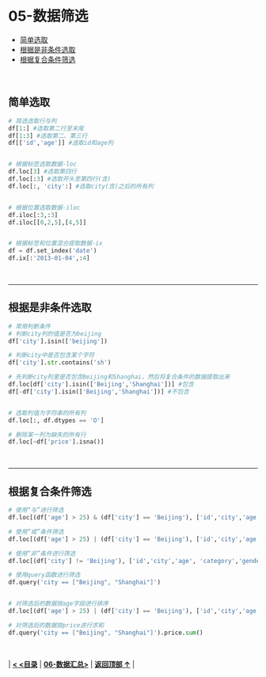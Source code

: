 # 05-数据筛选

- [简单选取](#简单选取)
- [根据是非条件选取](#根据是非条件选取)
- [根据复合条件筛选](#根据复合条件筛选)

<br/>

## 简单选取

```python
# 简选选取行与列
df[1:] #选取第二行至末尾
df[1:3] #选取第二、第三行
df[['id','age']] #选取id和age列


# 根据标签选取数据-loc
df.loc[3] #选取第四行
df.loc[:3] #选取开头至第四行(含)
df.loc[:, 'city':] #选取city(含)之后的所有列


# 根据位置选取数据-iloc
df.iloc[:3,:3]
df.iloc[[0,2,5],[4,5]]


# 根据标签和位置混合提取数据-ix
df = df.set_index('date')
df.ix[:'2013-01-04',:4]
```

<br/>

------

## 根据是非条件选取

```python
# 常用判断条件
# 判断city列的值是否为beijing
df['city'].isin(['beijing'])

# 判断city中是否包含某个字符
df['city'].str.contains('sh')

# 先判断city列里是否包含Beijing和Shanghai，然后将复合条件的数据提取出来
df.loc[df['city'].isin(['Beijing','Shanghai'])] #包含
df[-df['city'].isin(['Beijing','Shanghai'])] #不包含


# 选取列值为字符串的所有列
df.loc[:, df.dtypes == 'O']

# 删除某一列为缺失的所有行
df.loc[~df['price'].isna()]
```

<br/>

------

## 根据复合条件筛选

```python
# 使用“与”进行筛选
df.loc[(df['age'] > 25) & (df['city'] == 'Beijing'), ['id','city','age']]

# 使用“或”条件筛选
df.loc[(df['age'] > 25) | (df['city'] == 'Beijing'), ['id','city','age']].sort_values(['age'])

# 使用“非”条件进行筛选
df.loc[(df['city'] != 'Beijing'), ['id','city','age', 'category','gender']].sort_values(['id'])

# 使用query函数进行筛选
df.query('city == ["Beijing", "Shanghai"]')


# 对筛选后的数据按age字段进行排序
df.loc[(df['age'] > 25) | (df['city'] == 'Beijing'), ['id','city','age']].sort_values(['age'])

# 对筛选后的数据按price进行求和
df.query('city == ["Beijing", "Shanghai"]').price.sum()
```

<br/>

|  [**< <目录**](./README.md)  |  [**06-数据汇总>**](./06-数据汇总.md)  |  [**返回顶部 ↑**](#05-数据筛选) |